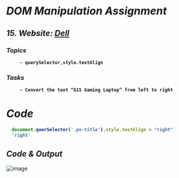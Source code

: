 # _DOM Manipulation Assignment_


## _15. Website: [Dell](https://www.dell.com/en-in/shop/deals/laptop-deals?gacd=10415953-9016-5761040-285981356-0&dgc=ST&gclid=Cj0KCQjwguGYBhDRARIsAHgRm4-XUDMhhVNyHXb3s1gY4ZBzORr_d9Se-buhJwy7asyUe7YdqEA11eEaAt6UEALw_wcB&gclsrc=aw.ds&nclid=BxjBlpBQsX6pjSHh-L8YYSU77EpfXRkG1AGMB5Wbeu386ykspfrPDnfx_DdFau20)_

<b>

### _Topics_
         - querySelector,style.textAlign

### _Tasks_
         - Convert the text “G15 Gaming Laptop” from left to right

# _Code_
 
```javascript
  document.querSelector('.ps-title').style.textAlign = "right"
  'right'
```
</b>

## _Code & Output_
![image](https://user-images.githubusercontent.com/91872149/193264650-75455cba-2fde-49bb-8e6c-241be6dd51cc.png)
